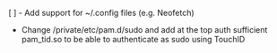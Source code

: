 [ ] - Add support for ~/.config files (e.g. Neofetch)

- Change /private/etc/pam.d/sudo and add at the top auth sufficient pam_tid.so to be able to authenticate as sudo using TouchID
